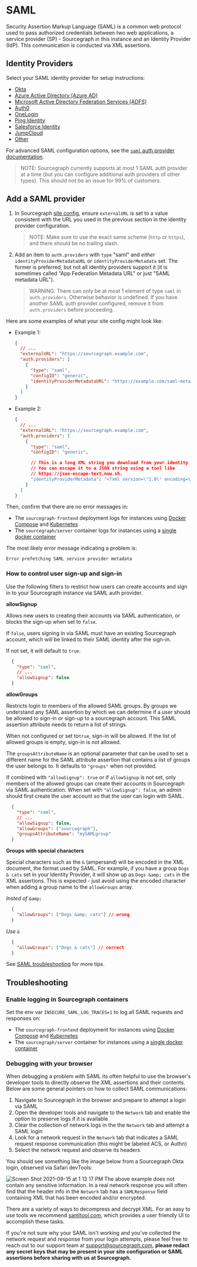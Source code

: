 # SAML
Security Assertion Markup Language (SAML) is a common web protocol used to pass authorized credentials between two web applications, a service provider (SP) - Sourcegraph in this instance and an Identity Provider (IdP). This communication is conducted via XML assertions.

## Identity Providers

Select your SAML identity provider for setup instructions:

- [Okta](okta.md)
- [Azure Active Directory (Azure AD)](azure_ad.md)
- [Microsoft Active Directory Federation Services (ADFS)](microsoft_adfs.md)
- [Auth0](generic.md)
- [OneLogin](one_login.md)
- [Ping Identity](generic.md)
- [Salesforce Identity](generic.md)
- [JumpCloud](jump_cloud.md)
- [Other](generic.md)

For advanced SAML configuration options, see the [`saml` auth provider documentation](../../config/site_config.md#saml).

> NOTE: Sourcegraph currently supports at most 1 SAML auth provider at a time (but you can configure additional auth providers of other types). This should not be an issue for 99% of customers.

## Add a SAML provider

1. In Sourcegraph [site config](../../config/site_config.md), ensure `externalURL` is set to a value consistent with the URL you used in the previous section in the identity provider configuration.

    > NOTE: Make sure to use the exact same scheme (`http` or `https`), and there should be no trailing slash.

2. Add an item to `auth.providers` with `type` "saml" and *either* `identityProviderMetadataURL` or `identityProviderMetadata` set. The former is preferred, but not all identity providers support it (it is sometimes called "App Federation Metadata URL" or just "SAML metadata URL").

    > WARNING: There can only be at most 1 element of type `saml` in `auth.providers`. Otherwise behavior is undefined. If you have another SAML auth provider configured, remove it from `auth.providers` before proceeding.

Here are some examples of what your site config might look like:

- Example 1:

  ```json
  {
    // ...
    "externalURL": "https://sourcegraph.example.com",
    "auth.providers": [
      {
        "type": "saml",
        "configID": "generic",
        "identityProviderMetadataURL": "https://example.com/saml-metadata"
      }
    ]
  }
  ```

- Example 2:

  ```json
  {
    // ...
    "externalURL": "https://sourcegraph.example.com",
    "auth.providers": [
      {
        "type": "saml",
        "configID": "generic",

        // This is a long XML string you download from your identity provider.
        // You can escape it to a JSON string using a tool like
        // https://json-escape-text.now.sh.
        "identityProviderMetadata": "<?xml version=\"1.0\" encoding=\"utf-8\"?><EntityDescriptor ID=\"_86c6d3fd-e0a9-4b99-b830-40b248003fb9\" entityID=\"https://sts.windows.net/6c1b91af-8e37-4921-bbfa-ef68aa2e2d1e/\" xmlns=\"urn:oasis:names:tc:SAML:2.0:metadata\"><Signature xmlns=\"http://www.w3.org/2000/09/xmldsig#\"><SignedInfo><CanonicalizationMethod Algorithm=\"http://www.w3.org/2001/10/xml-exc-c14n#\" /><SignatureMethod Algorithm=\"http://www.w3.org/2001/04/xmldsig-more#rsa-sha256\" /><Reference URI=\"#_86c6d3fd-e0a9-4b99-b830-40b248003fb9\"><Transforms><Transform Algorithm=\"http://www.w3.org/2000/09/xmldsig#enveloped-signature\" /><Transform Algorithm=\"http://www.w3.org/2001/10/xml-exc-c14n#\" /></Transforms><DigestMethod Algorithm=\"http://www.w3.org/2001/04/xmlenc#sha256\" /><DigestValue> ..."
      }
    ]
  }
  ```

Then, confirm that there are no error messages in:

- The `sourcegraph-frontend` deployment logs for instances using [Docker Compose](../../deploy/docker-compose/index.md) and [Kubernetes](../../deploy/kubernetes/index.md)
- The `sourcegraph/server` container logs for instances using a [single docker container](../../deploy/docker-single-container/index.md)

The most likely error message indicating a problem is:

```
Error prefetching SAML service provider metadata
```

### How to control user sign-up and sign-in

Use the following filters to restrict how users can create accounts and sign in to your Sourcegraph instance via SAML auth provider.

**allowSignup**

  Allows new users to creating their accounts via SAML authentication, or blocks the sign-up when set to `false`.

  If `false`, users signing in via SAML must have an existing Sourcegraph account, which will be linked to their SAML identity after the sign-in.

  If not set, it will default to `true`.

  ```json
    {
      "type": "saml",
      // ...
      "allowSignup": false
    }
  ```

**allowGroups**

  Restricts login to members of the allowed SAML groups. By groups we understand any SAML assertion by which we can determine if a user should be allowed to sign-in or sign-up to a sourcegraph account. This SAML assertion attribute needs to return a list of strings.

  When not configured or set to`true`, sign-in will be allowed.
  If the list of allowed groups is empty, sign-in is not allowed.

  The `groupsAttributeName` is an optional parameter that can be used to set a different name for the SAML attribute assertion that contains a list of groups the user belongs to. It defaults to `"groups"` when not provided.

  If combined with `"allowSignup": true` or if `allowSignup` is not set, only members of the allowed groups can create their accounts in Sourcegraph via SAML authentication.
  When set with `"allowSignup": false`, an admin should first create the user account so that the user can login with SAML.

  ```json
    {
      "type": "saml",
      // ...
      "allowSignup": false,
      "allowGroups": ["sourcegraph"],
      "groupsAttributeName": "mySAMLgroup"
    }
  ```

  **Groups with special characters**

  Special characters such as the `&` (ampersand) will be encoded in the XML document, the format used by SAML. For example, if you have a group `Dogs & cats` set in your Identity Provider, it will show up as `Dogs &amp; cats` in the XML assertions. This is expected - just avoid using the encoded character when adding a group name to the `allowGroups` array. 

  _Insted of `&amp;`_
  ```json
    {
      "allowGroups": ["Dogs &amp; cats"] // wrong
    }
  ```

  _Use `&`_
  ```json
    {
      "allowGroups": ["Dogs & cats"] // correct
    }
  ```


See [SAML troubleshooting](#troubleshooting) for more tips.

## Troubleshooting

### Enable logging in Sourcegraph containers
Set the env var `INSECURE_SAML_LOG_TRACES=1` to log all SAML requests and responses on:

- The `sourcegraph-frontend` deployment for instances using [Docker Compose](../../deploy/docker-compose/index.md) and [Kubernetes](../../deploy/kubernetes/index.md)
- The `sourcegraph/server` container for instances using a [single docker container](../../deploy/docker-single-container/index.md)

### Debugging with your browser
When debugging a problem with SAML its often helpful to use the browser's developer tools to directly observe the XML assertions and their contents. Below are some general pointers on how to collect SAML communications:

1. Navigate to Sourcegraph in the browser and prepare to attempt a login via SAML
2. Open the developer tools and navigate to the `Network` tab and enable the option to preserve logs if it is available
3. Clear the collection of network logs in the the `Network` tab and attempt a SAML login
4. Look for a network request in the `Network` tab that indicates a SAML request response communication (this might be labeled ACS, or Authn)
5. Select the network request and observe its headers

You should see something like the image below from a Sourcegraph Okta login, observed via Safari devTools:

![Screen Shot 2021-09-15 at 1 13 17 PM](https://user-images.githubusercontent.com/13024338/134255811-88250622-7f0e-42f8-91b0-a3f7bf5274fc.png)
The above example does not contain any sensitive information. In a real network response you will often find that the header info in the `Network` tab has a `SAMLResponse` field containing XML that has been encoded and/or encrypted. 

There are a variety of ways to decompress and decrypt XML. For an easy to use tools we recommend [samltool.com](https://www.samltool.com/), which provides a user friendly UI to accomplish these tasks.

If you're not sure why your SAML isn't working and you've collected the network request and response from your login attempts, please feel free to reach out to our support team at [support@sourcegraph.com](mailto:support@sourcegraph.com), **please redact any secret keys that may be present in your site configuration or SAML assertions before sharing with us at Sourcegraph.** 



